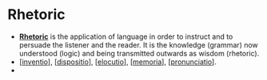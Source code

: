 # Rhetoric
- **[Rhetoric](https://en.wikipedia.org/wiki/Rhetoric)** is the application of language in order to instruct and to persuade the listener and the reader. It is the knowledge (grammar) now understood (logic) and being transmitted outwards as wisdom (rhetoric).
- [[inventio]], [[dispositio]], [[elocutio]], [[memoria]], [[pronunciatio]].
- 

[//begin]: # "Autogenerated link references for markdown compatibility"
[inventio]: inventio.md "Inventio"
[dispositio]: dispositio.md "Dispositio"
[elocutio]: elocutio.md "Elocutio"
[memoria]: memoria.md "Memoria"
[pronunciatio]: pronunciatio.md "Pronunciatio"
[//end]: # "Autogenerated link references"